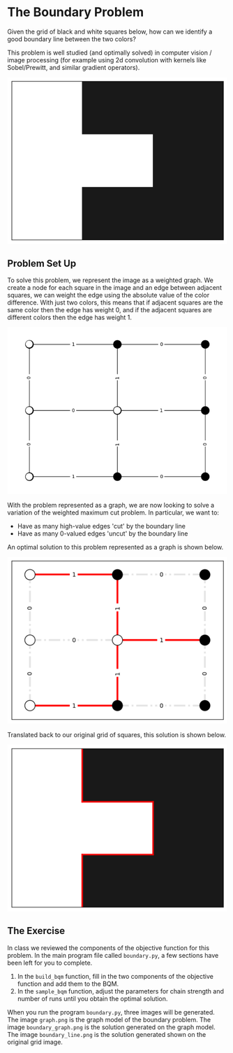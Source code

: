# The Boundary Problem

Given the grid of black and white squares below, how can we identify a good
boundary line between the two colors?

This problem is well studied (and optimally solved) in computer vision / image
processing (for example using 2d convolution with kernels like Sobel/Prewitt,
and similar gradient operators).

![Grid](assets/original_image.png "Grid")

## Problem Set Up

To solve this problem, we represent the image as a weighted graph. We create a
node for each square in the image and an edge between adjacent squares, we can
weight the edge using the absolute value of the color difference. With just two
colors, this means that if adjacent squares are the same color then the edge
has weight 0, and if the adjacent squares are different colors then the edge
has weight 1.

![Graph model](assets/graph.png "Graph Model")

With the problem represented as a graph, we are now looking to solve a
variation of the weighted maximum cut problem. In particular, we want to:

- Have as many high-value edges 'cut' by the boundary line
- Have as many 0-valued edges 'uncut' by the boundary line

An optimal solution to this problem represented as a graph is shown below.

![Graph soln](assets/graph_soln.png "Graph Solution")

Translated back to our original grid of squares, this solution is shown below.

![Boundary soln](assets/boundary_soln.png "Boundary Solution")

## The Exercise

In class we reviewed the components of the objective function for this problem.
In the main program file called `boundary.py`, a few sections have been left
for you to complete.

1. In the `build_bqm` function, fill in the two components of the objective
 function and add them to the BQM.  
2. In the `sample_bqm` function, adjust the
 parameters for chain strength and number of runs until you obtain the optimal
 solution.

When you run the program `boundary.py`, three images will be generated. The
image `graph.png` is the graph model of the boundary problem. The image
`boundary_graph.png` is the solution generated on the graph model. The image
`boundary_line.png` is the solution generated shown on the original grid image.
